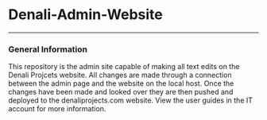 # Denali-Admin-Website
***
### General Information
This repository is the admin site capable of making all text edits on the Denali Projcets website. All changes are made through a connection between the admin page and the website on the local host. Once the changes have been made and looked over they are then pushed and deployed to the denaliprojects.com website. View the user guides in the IT account for more information. 

